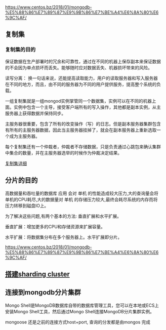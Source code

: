 https://www.centos.bz/2018/01/mongodb-%E5%88%86%E7%89%87%E9%9B%86%E7%BE%A4%E6%8A%80%E6%9C%AF/

## 复制集
### 复制集的目的
保证数据在生产部署时的冗余和可靠性，通过在不同的机器上保存副本来保证数据的不会因为单点损坏而丢失。能够随时应对数据丢失、机器损坏带来的风险。

读写分离：
换一句话来说，还能提高读取能力，用户的读取服务器和写入服务器在不同的地方，而且，由不同的服务器为不同的用户提供服务，提高整个系统的负载。

一组复制集就是一组mongod实例掌管同一个数据集，实例可以在不同的机器上面。实例中包含一个主导，接受客户端所有的写入操作，其他都是副本实例，从主服务器上获得数据并保持同步。

主服务器很重要，包含了所有的改变操作（写）的日志。但是副本服务器集群包含有所有的主服务器数据，因此当主服务器挂掉了，就会在副本服务器上重新选取一个成为主服务器。

每个复制集还有一个仲裁者，仲裁者不存储数据，只是负责通过心跳包来确认集群中集合的数量，并在主服务器选举的时候作为仲裁决定结果。

[复制集详细](../../DataBase/mongodb/复制集-分片/replica%20sets.md)


## 分片的目的
高数据量和吞吐量的数据库 应用 会对 单机 的性能造成较大压力,大的查询量会将单机的CPU耗尽,大的数据量对 单机 的存储压力较大,最终会耗尽系统的内存而将压力转移到磁盘IO上。

为了解决这些问题,有两个基本的方法: 垂直扩展和水平扩展。

垂直扩展：增加更多的CPU和存储资源来扩展容量。

水平扩展：将数据集分布在多个服务器上。水平扩展即分片。

https://www.centos.bz/2018/01/mongodb-%E5%88%86%E7%89%87%E9%9B%86%E7%BE%A4%E6%8A%80%E6%9C%AF/

## [搭建sharding cluster](https://juejin.im/post/5e14411f6fb9a047f3363cce)


## 连接到mongodb分片集群
Mongo Shell是MongoDB数据库自带的数据库管理工具，您可以在本地或ECS上安装Mongo Shell工具，然后通过Mongo Shell连接MongoDB分片集群实例。

mongoose 还是之前的连接方式host+port, 查询的分发都是由mongos 完成

